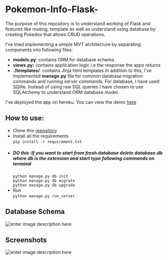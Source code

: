 # Pokemon-Info-Flask- 
The purpose of this repository is to understand working of Flask and features like routing, template as well as understand using database by creating Pokedox that allows CRUD operations.

I've tried implementing a simple MVT architecture by separating components into following files:
- **models.py**: contains ORM for database schema
- **views.py:** contains application logic i.e the response the apps returns
- **./templates/**: contains Jinja html templates
In addition to this, I've implemented **manage.py** file for common database migration commands and running server commands.
For database, I have used SQlite. Instead of using raw SQL queries I have chosen to use SQLAlchemy to understand ORM database model.

I've deployed the app on heroku. You can view the demo [here](https://flask-pokedox.herokuapp.com/)
## How to use:    
- Clone this  [repository](https://github.com/sarangbishal/Pokemon-Info-Flask-)  
 - Install all the requirements  
`pip install -r requirement.txt`  
 - ##### DO this :If you want to start from fresh database delete **database.db** where db is the extension and start  type following commands on terminal<br>
    `python manage.py db init`  
    `python manage.py db migrate`  
    `python manage.py db upgrade`  
 - Run   
    `python manage.py run_server`

## Database Schema
![enter image description here](https://github.com/sarangbishal/Pokemon-Info-Flask-/blob/master/assets/database%20schema.png)

## Screenshots
![enter image description here](https://github.com/sarangbishal/Pokemon-Info-Flask-/blob/master/assets/sc.gif)